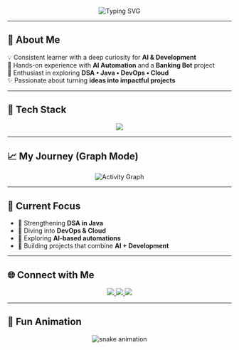 <!-- Typing Banner -->
<p align="center">
  <img src="https://readme-typing-svg.herokuapp.com?font=Fira+Code&size=28&duration=3000&pause=1000&color=4EF7F3&center=true&vCenter=true&width=600&lines=Hi+👋+I'm+Satyavolu+Mythri;AI+%7C+DevOps+Explorer;Consistent+Learner+📘;Worked+on+AI+Automation+%26+Banking+Bot+🤖" alt="Typing SVG" />
</p>

---

## 🌟 About Me  
💡 Consistent learner with a deep curiosity for **AI & Development**  
🤖 Hands-on experience with **AI Automation** and a **Banking Bot** project  
🚀 Enthusiast in exploring **DSA • Java • DevOps • Cloud**  
✨ Passionate about turning **ideas into impactful projects**

---

## 🚀 Tech Stack  

<p align="center">
  <img src="https://skillicons.dev/icons?i=java,python,javascript,html,css,react,nodejs,mongodb,mysql,git,github,docker,linux,figma,vscode&perline=8" />
</p>

---

## 📈 My Journey (Graph Mode)  

<p align="center">
  <img src="https://github-readme-activity-graph.vercel.app/graph?username=satyavolu-mythri&bg_color=0f172a&color=38bdf8&line=22c55e&point=facc15&area=true&hide_border=true" alt="Activity Graph" />
</p>

---

## 🎯 Current Focus  

- 🔹 Strengthening **DSA in Java**  
- 🔹 Diving into **DevOps & Cloud**  
- 🔹 Exploring **AI-based automations**  
- 🔹 Building projects that combine **AI + Development**

---

## 🌐 Connect with Me  

<p align="center">
  <a href="https://www.linkedin.com/in/satyavolumythri/" target="_blank">
    <img src="https://img.shields.io/badge/LinkedIn-0077B5?style=for-the-badge&logo=linkedin&logoColor=white"/>
  </a>
  <a href="mailto:mythri.allur@gmail.com">
    <img src="https://img.shields.io/badge/Gmail-D14836?style=for-the-badge&logo=gmail&logoColor=white"/>
  </a>
  <a href="https://github.com/satyavolu-mythri">
    <img src="https://img.shields.io/badge/GitHub-100000?style=for-the-badge&logo=github&logoColor=white"/>
  </a>
</p>

---

## 🐍 Fun Animation  

<p align="center">
  <img src="https://raw.githubusercontent.com/satyavolu-mythri/satyavolu-mythri/snake-output/github-contribution-grid-snake.svg" alt="snake animation" />
</p>
